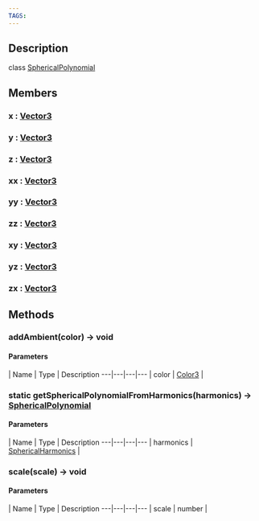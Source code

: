 ```yaml
---
TAGS:
---
```

## Description

class [SphericalPolynomial](/classes/3.1/SphericalPolynomial)



## Members

### x : [Vector3](/classes/3.1/Vector3)


### y : [Vector3](/classes/3.1/Vector3)


### z : [Vector3](/classes/3.1/Vector3)


### xx : [Vector3](/classes/3.1/Vector3)


### yy : [Vector3](/classes/3.1/Vector3)


### zz : [Vector3](/classes/3.1/Vector3)


### xy : [Vector3](/classes/3.1/Vector3)


### yz : [Vector3](/classes/3.1/Vector3)


### zx : [Vector3](/classes/3.1/Vector3)


## Methods

### addAmbient(color) &rarr; void



#### Parameters
 | Name | Type | Description
---|---|---|---
 | color | [Color3](/classes/3.1/Color3) | 

### static getSphericalPolynomialFromHarmonics(harmonics) &rarr; [SphericalPolynomial](/classes/3.1/SphericalPolynomial)



#### Parameters
 | Name | Type | Description
---|---|---|---
 | harmonics | [SphericalHarmonics](/classes/3.1/SphericalHarmonics) | 

### scale(scale) &rarr; void



#### Parameters
 | Name | Type | Description
---|---|---|---
 | scale | number | 

